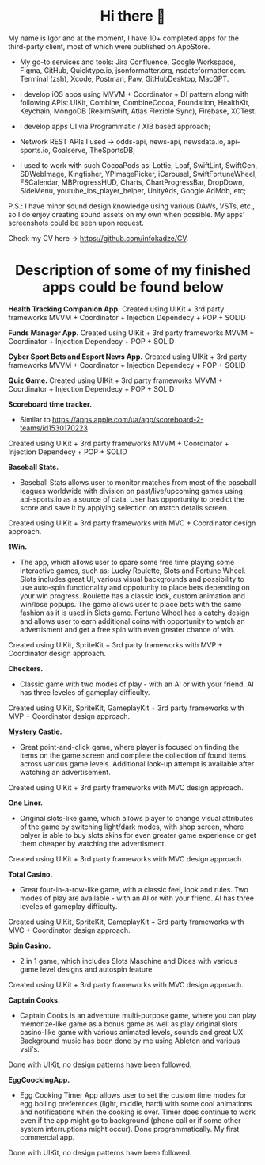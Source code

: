  <h1 align="center"> Hi there 👋 </h1> 

My name is Igor and at the moment, I have 10+ completed apps for the third-party client, most of which were published on AppStore.

- My go-to services and tools:
 Jira Confluence, Google Workspace, Figma, GitHub, Quicktype.io, jsonformatter.org, nsdateformatter.com.
 Terminal (zsh), Xcode, Postman, Paw, GitHubDesktop, MacGPT.

- I develop iOS apps using MVVM + Coordinator + DI pattern along with following APIs: UIKit, Combine, CombineCocoa, Foundation, HealthKit, Keychain, MongoDB (RealmSwift, Atlas Flexible Sync), Firebase, XCTest.
- I develop apps UI via Programmatic / XIB based approach;
- Network REST APIs I used -> odds-api, news-api, newsdata.io, api-sports.io, Goalserve, TheSportsDB;

- I used to work with such CocoaPods as: Lottie, Loaf, SwiftLint, SwiftGen, SDWebImage, Kingfisher, YPImagePicker, iCarousel, SwiftFortuneWheel, FSCalendar, MBProgressHUD, Charts, ChartProgressBar, DropDown, SideMenu, youtube_ios_player_helper, UnityAds, Google AdMob, etc;

P.S.: I have minor sound design knowledge using various DAWs, VSTs, etc., so I do enjoy creating sound assets on my own when possible.
My apps' screenshots could be seen upon request.

Check my CV here -> https://github.com/infokadze/CV.

<h1 align="center"> Description of some of my finished apps could be found below </h1>

**Health Tracking Companion App.**
Created using UIKit + 3rd party frameworks 
MVVM + Coordinator + Injection Dependecy + POP + SOLID

**Funds Manager App.**
Created using UIKit + 3rd party frameworks 
MVVM + Coordinator + Injection Dependecy + POP + SOLID

**Cyber Sport Bets and Esport News App.**
Created using UIKit + 3rd party frameworks 
MVVM + Coordinator + Injection Dependecy + POP + SOLID

**Quiz Game.**
Created using UIKit + 3rd party frameworks 
MVVM + Coordinator + Injection Dependecy + POP + SOLID

**Scoreboard time tracker.**
* Similar to https://apps.apple.com/ua/app/scoreboard-2-teams/id1530170223

Created using UIKit + 3rd party frameworks 
MVVM + Coordinator + Injection Dependecy + POP + SOLID

**Baseball Stats.**
* Baseball Stats allows user to monitor matches from most of the baseball leagues worldwide with division on past/live/upcoming games using api-sports.io as a source of data. User has opportunity to predict the score and save it by applying selection on match details screen.

Created using UIKit + 3rd party frameworks with MVC + Coordinator design approach.

**1Win.**
* The app, which allows user to spare some free time playing some interactive games, such as: Lucky Roulette, Slots and Fortune Wheel. Slots includes great UI, various visual backgrounds and possibility to use auto-spin functionality and oppotunity to place bets depending on your win progress. Roulette has a classic look, custom animation and win/lose popups. The game allows user to place bets with the same fashion as it is used in Slots game. Fortune Wheel has a catchy design and allows user to earn additional coins with opportunity to watch an advertisment and get a free spin with even greater chance of win.

Created using UIKit, SpriteKit + 3rd party frameworks with MVP + Coordinator design approach.

**Checkers.**
* Classic game with two modes of play - with an AI or with your friend. AI has three leveles of gameplay difficulty.

Created using UIKit, SpriteKit, GameplayKit + 3rd party frameworks with MVP + Coordinator design approach.

**Mystery Castle.**
* Great point-and-click game, where player is focused on finding the items on the game screen and complete the collection of found items across various game levels. Additional look-up attempt is available after watching an advertisement. 

Created using UIKit + 3rd party frameworks with MVC design approach.

**One Liner.**
* Original slots-like game, which allows player to change visual attributes of the game by switching light/dark modes, with shop screen, where palyer is able to buy slots skins for even greater game experience or get them cheaper by watching the advertisment.

Created using UIKit + 3rd party frameworks with MVC design approach.

**Total Casino.**
* Great four-in-a-row-like game, with a classic feel, look and rules. Two modes of play are available - with an AI or with your friend. AI has three leveles of gameplay difficulty.

Created using UIKit, SpriteKit, GameplayKit + 3rd party frameworks with MVC + Coordinator design approach.

**Spin Casino.**
* 2 in 1 game, which includes Slots Maschine and Dices with various game level designs and autospin feature.

Created using UIKit + 3rd party frameworks with MVC design approach.

**Captain Cooks.**
* Captain Cooks is an adventure multi-purpose game, where you can play memorize-like game as a bonus game as well as play original slots casino-like game with various animated levels, sounds and great UX. Background music has been done by me using Ableton and various vsti's.

Done with UIKit, no design patterns have been followed.

**EggCoockingApp.**
* Egg Cooking Timer App allows user to set the custom time modes for egg boiling preferences (light, middle, hard) with some cool animations and notifications  when the cooking is over. Timer does continue to work even if the app might go to background (phone call or if some other system interruptions might occur). Done programmatically. My first commercial app.

Done with UIKit, no design patterns have been followed.
